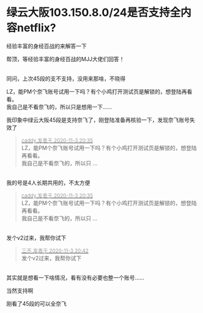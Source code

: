 # 绿云大阪103.150.8.0/24是否支持全内容netflix?


经验丰富的身经百战的来解答一下

帮顶，等经验丰富的身经百战的MJJ大佬们回答！<br />
<br />
<img src="static/image/smiley/default/lol.gif" smilieid="12" border="0" alt="" /><img src="static/image/smiley/default/lol.gif" smilieid="12" border="0" alt="" /><img src="static/image/smiley/default/lol.gif" smilieid="12" border="0" alt="" />

同问，上次45段的支不支持，没用来那啥，不晓得

LZ，能PM个奈飞账号试用一下吗？有个小鸡打开测试页是解锁的，想登陆再看看。<br />
我自己是不看奈飞的，所以只是想用一下……

我印象中绿云大阪45段是支持奈飞了，刚登陆准备再核验一下，发现奈飞账号失效了<img src="static/image/smiley/default/cry.gif" smilieid="4" border="0" alt="" />

<div class="quote"><blockquote><font size="2"><a href="https://www.hostloc.com/forum.php?mod=redirect&amp;goto=findpost&amp;pid=9398117&amp;ptid=762021" target="_blank"><font color="#999999">caddy 发表于 2020-11-3 20:35</font></a></font><br />
LZ，能PM个奈飞账号试用一下吗？有个小鸡打开测试页是解锁的，想登陆再看看。<br />
我自己是不看奈飞的，所以只 ...</blockquote></div><br />
我的号是4人长期共用的，不太方便

<div class="quote"><blockquote><font size="2"><a href="https://www.hostloc.com/forum.php?mod=redirect&amp;goto=findpost&amp;pid=9398117&amp;ptid=762021" target="_blank"><font color="#999999">caddy 发表于 2020-11-3 20:35</font></a></font><br />
LZ，能PM个奈飞账号试用一下吗？有个小鸡打开测试页是解锁的，想登陆再看看。<br />
我自己是不看奈飞的，所以只 ...</blockquote></div><br />
发个v2过来，我帮你试下

<div class="quote"><blockquote><font size="2"><a href="https://www.hostloc.com/forum.php?mod=redirect&amp;goto=findpost&amp;pid=9398147&amp;ptid=762021" target="_blank"><font color="#999999">三不 发表于 2020-11-3 20:42</font></a></font><br />
发个v2过来，我帮你试下</blockquote></div><br />
其实就是想看一下啥情况，看有没有必要也整一个账号……<img src="static/image/smiley/default/sweat.gif" smilieid="10" border="0" alt="" />

当然支持啊

刚看了45段的可以全奈飞
